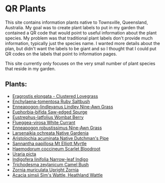# QR Plants
This site contains information plants native to Townsville, Queensland, Australia. My goal was to create plant labels to put in my garden that contained a QR code that would point to useful information about the plant species. My problem was that traditional plant labels don't provide much information, typically just the species name. I wanted more details about the plan, but didn't want the labels to be giant and so I thought that I could put QR codes on the labels that point to information pages. 

This site currently only focuses on the very small number of plant species that reside in my garden.

## Plants:
- [Eragrostis elongata - Clustered Lovegrass](eragrostis-elongata)
- [Enchylaena-tomentosa Ruby Saltbush](enchylaena-tomentosa)
- [Enneapogon-lindleyanus Lindley Nine-Awn Grass](enneapogon-lindleyanus)
- [Euphorbia-bifida Saw-edged Spurge](euphorbia-bifida)
- [Eustrephus-latfolius Wombat Berry](eustrephus-latfolius)
- [Flueggea-virosa White Currant](flueggea-virosa)
- [Enneapogon robustissimus Nine-Awn Grass](enneapogon-robustissimus)
- [Larsenaikia ochreata Native Gardenia](larsenaikia-ochreata)
- [Aristolochia acuminata Native Dutchman's Pipe](aristolochia-acuminata)
- [Sannantha papillosa Mt Elliott Myrtle](sannantha-papillosa)
- [Haemodorum coccineum Scarlet Bloodroot](haemodorum-coccineum)
- [Uraria picta](uraria-picta)
- [Indigofera linifolia Narrow-leaf Indigo](indigofera-linifolia)
- [Trichodesma zeylanicum Camel Bush](trichodesma-zeylanicum)
- [Zornia muriculata Upright Zornia](zornia-muriculata)
- [Acacia simsii Sim's Wattle, Heathland Wattle](acacia-simsii)
